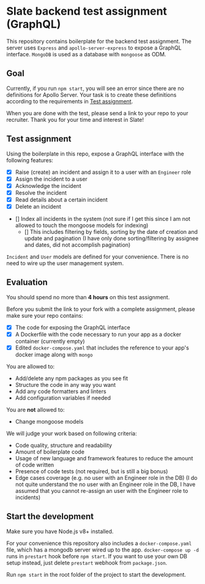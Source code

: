# Slate backend test assignment (GraphQL)

This repository contains boilerplate for the backend test assignment.
The server uses `Express` and `apollo-server-express` to expose a GraphQL interface. `MongoDB` is used as a database with `mongoose` as ODM.

## Goal

Currently, if you run `npm start`, you will see an error since there are no definitions for Apollo Server. Your task is to create these definitions according to the requirements in [Test assignment](#test-assignment).

When you are done with the test, please send a link to your repo to your recruiter.  Thank you for your time and interest in Slate!

## Test assignment

Using the boilerplate in this repo, expose a GraphQL interface with the following features:

- [x] Raise (create) an incident and assign it to a user with an `Engineer` role
- [x] Assign the incident to a user
- [x] Acknowledge the incident
- [x] Resolve the incident
- [x] Read details about a certain incident
- [x] Delete an incident
- [] Index all incidents in the system (not sure if I get this since I am not allowed to touch the mongoose models for indexing)
  - [] This includes filtering by fields, sorting by the date of creation and update and pagination (I have only done sorting/filtering by assignee and dates, did not accomplish pagination)

`Incident` and `User` models are defined for your convenience. There is no need to wire up the user management system.

## Evaluation

You should spend no more than **4 hours** on this test assignment.

Before you submit the link to your fork with a complete assignment, please make sure your repo contains:

- [x] The code for exposing the GraphQL interface
- [x] A Dockerfile with the code necessary to run your app as a docker container (currently empty)
- [x] Edited `docker-compose.yaml` that includes the reference to your app's docker image along with `mongo`

You are allowed to:

- Add/delete any npm packages as you see fit
- Structure the code in any way you want
- Add any code formatters and linters
- Add configuration variables if needed

You are **not** allowed to:
- Change mongoose models

We will judge your work based on following criteria:
- Code quality, structure and readability
- Amount of boilerplate code
- Usage of new language and framework features to reduce the amount of code written
- Presence of code tests (not required, but is still a big bonus)
- Edge cases coverage (e.g. no user with an Engineer role in the DB) (I do not quite understand the no user with an Engineer role in the DB, I have assumed that you cannot re-assign an user with the Engineer role to incidents)

## Start the development

Make sure you have Node.js v8+ installed.

For your convenience this repository also includes a `docker-compose.yaml` file, which has a mongodb server wired up to the app. `docker-compose up -d` runs in `prestart` hook before `npm start`. If you want to use your own DB setup instead, just delete `prestart` webhook from `package.json`.

Run `npm start` in the root folder of the project to start the development.

